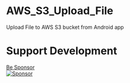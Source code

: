 # AWS_S3_Upload_File
Upload File to AWS S3 bucket from Android app

# Support Development
[Be Sponsor](https://github.com/sponsors/ankesh-kumar)<br/>
[![Sponsor](https://1.bp.blogspot.com/-td3V-ijA4Q8/Xr57GVxCyEI/AAAAAAAAORQ/3u78fEKyYkk6aGx8yO1SzeN4Wo9_mr46ACK4BGAsYHg/icons8-love-64.png)](https://github.com/sponsors/ankesh-kumar)
